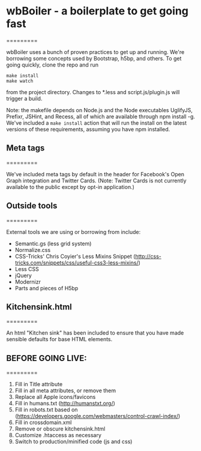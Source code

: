 # wbBoiler - a boilerplate to get going fast

=========

wbBoiler uses a bunch of proven practices to get up and running. We're borrowing some concepts used by Bootstrap, h5bp, and others. To get going quickly, clone the repo and run
```
make install
make watch
```
from the project directory. Changes to *.less and script.js/plugin.js will trigger a build.

Note: the makefile depends on Node.js and the Node executables UglifyJS, Prefixr, JSHint, and Recess, all of which are available through npm install -g. We've included a `make install` action that will run the install on the latest versions of these requirements, assuming you have npm installed.

## Meta tags

=========

We've included meta tags by default in the header for Facebook's Open Graph integration and Twitter Cards. (Note: Twitter Cards is not currently available to the public except by opt-in application.)

## Outside tools

=========

External tools we are using or borrowing from include:

- Semantic.gs (less grid system)
- Normalize.css
- CSS-Tricks' Chris Coyier's Less Mixins Snippet (http://css-tricks.com/snippets/css/useful-css3-less-mixins/)
- Less CSS
- jQuery
- Modernizr
- Parts and pieces of H5bp

## Kitchensink.html

=========

An html "Kitchen sink" has been included to ensure that you have made sensible defaults for base HTML elements.

## BEFORE GOING LIVE:

=========

1. Fill in Title attribute
2. Fill in all meta attributes, or remove them
3. Replace all Apple icons/favicons
4. Fill in humans.txt (http://humanstxt.org/)
5. Fill in robots.txt based on (https://developers.google.com/webmasters/control-crawl-index/)
6. Fill in crossdomain.xml
7. Remove or obscure kitchensink.html
8. Customize .htaccess as necessary
9. Switch to production/minified code (js and css)